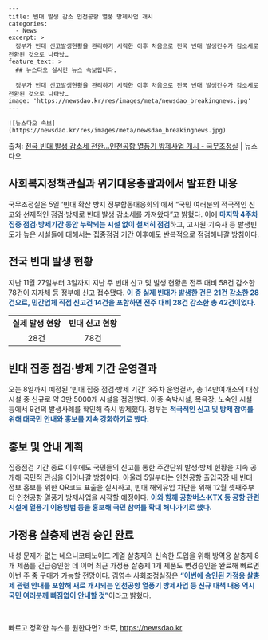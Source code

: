     ---
    title: 빈대 발생 감소 인천공항 열풍 방제사업 개시
    categories:
      - News
    excerpt: >
      정부가 빈대 신고발생현황을 관리하기 시작한 이후 처음으로 전국 빈대 발생건수가 감소세로 전환된 것으로 나타났…
    feature_text: >
      ## 뉴스다오 실시간 뉴스 속보입니다.
    
      정부가 빈대 신고발생현황을 관리하기 시작한 이후 처음으로 전국 빈대 발생건수가 감소세로 전환된 것으로 나타났…
    image: 'https://newsdao.kr/res/images/meta/newsdao_breakingnews.jpg'
    ---
    
    ![뉴스다오 속보](https://newsdao.kr/res/images/meta/newsdao_breakingnews.jpg)

<p>출처: <a href="https://newsdao.kr/2747" rel="dofollow">전국 빈대 발생 감소세 전환…인천공항 열풍기 방제사업 개시 - 국무조정실</a> | 뉴스다오</p>

<h2 data-ke-size="size26">사회복지정책관실과 위기대응총괄과에서 발표한 내용</h2>
<p data-ke-size="size16">국무조정실은 5일 ‘빈대 확산 방지 정부합동대응회의’에서 “국민 여러분의 적극적인 신고와 선제적인 점검·방제로 빈대 발생 감소세를 가져왔다”고 밝혔다. 이에 <b><span style="color: #1a5490;">마지막 4주차 집중 점검·방제기간 동안 누락되는 시설 없이 철저히 점검</span></b>하고, 고시원·기숙사 등 발생빈도가 높은 시설들에 대해서는 집중점검 기간 이후에도 반복적으로 점검해나갈 방침이다.</p>

<h2 data-ke-size="size26">전국 빈대 발생 현황</h2>
<p data-ke-size="size16">지난 11월 27일부터 3일까지 지난 주 빈대 신고 및 발생 현황은 전주 대비 58건 감소한 78건이 지자체 등 정부에 신고 접수됐다. <b><span style="color: #1a5490;">이 중 실제 빈대가 발생한 건은 21건 감소한 28건으로, 민간업체 직접 신고건 14건을 포함하면 전주 대비 28건 감소한 총 42건이었다.</span></b></p>

<table>
    <tbody>
        <tr>
            <td style="text-align: center; height: 17px;"><b>실제 발생 현황</b></td>
            <td style="text-align: center; height: 17px;"><b>빈대 신고 현황</b></td>
        </tr>
        <tr>
            <td style="text-align: center; height: 17px;">28건</td>
            <td style="text-align: center; height: 17px;">78건</td>
        </tr>
    </tbody>
</table>

<h2 data-ke-size="size26">빈대 집중 점검·방제 기간 운영결과</h2>
<p data-ke-size="size16">오는 8일까지 예정된 ‘빈대 집중 점검·방제 기간’ 3주차 운영결과, 총 14만여개소의 대상시설 중 신규로 약 3만 5000개 시설을 점검했다. 이중 숙박시설, 목욕장, 노숙인 시설 등에서 9건의 발생사례를 확인해 즉시 방제했다. 정부는 <b><span style="color: #1a5490;">적극적인 신고 및 방제 참여를 위해 대국민 안내와 홍보를 지속 강화하기로 했다.</span></b></p>

<h2 data-ke-size="size26">홍보 및 안내 계획</h2>
<p data-ke-size="size16">집중점검 기간 종료 이후에도 국민들의 신고를 통한 주간단위 발생·방제 현황을 지속 공개해 국민적 관심을 이어나갈 방침이다. 아울러 5일부터는 인천공항 출입국장 내 빈대 정보 홍보를 위한 QR코드 표출을 실시하고, 빈대 해외유입 차단을 위해 12월 셋째주부터 인천공항 열풍기 방제사업을 시작할 예정이다. <b><span style="color: #1a5490;">이와 함께 공항버스·KTX 등 공항 관련 시설에 열풍기 이용방법 등을 홍보해 국민 참여를 확대 해나가기로 했다.</span></b></p>

<h2 data-ke-size="size26">가정용 살충제 변경 승인 완료</h2>
<p data-ke-size="size16">내성 문제가 없는 네오니코티노이드 계열 살충제의 신속한 도입을 위해 방역용 살충제 8개 제품를 긴급승인한 데 이어 최근 가정용 살충제 1개 제품도 변경승인을 완료해 빠르면 이번 주 중 구매가 가능할 전망이다. 김영수 사회조정실장은 <b><span style="color: #1a5490;">“이번에 승인된 가정용 살충제 관련 안내를 포함해 새로 개시되는 인천공항 열풍기 방제사업 등 신규 대책 내용 역시 국민 여러분께 빠짐없이 안내할 것”</span></b>이라고 밝혔다.</p>

<p data-ke-size="size16">&nbsp;</p> 

빠르고 정확한 뉴스를 원한다면? 바로, <a href="https://newsdao.kr" rel="dofollow">https://newsdao.kr</a>


    
